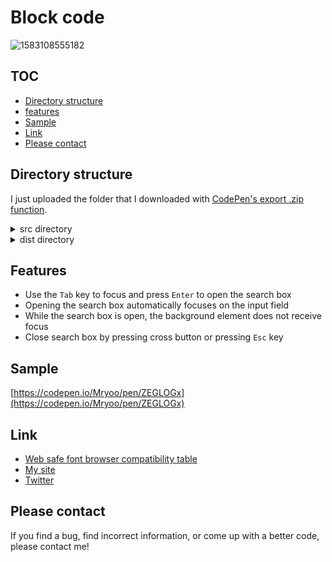 # Block code
![1583108555182](https://user-images.githubusercontent.com/42329240/75637099-6c80f900-5c67-11ea-9478-6847379f473e.gif)

## TOC
 - [Directory structure](#Directory-structure)
 - [features](#features)
 - [Sample](#Sample)
 - [Link](#Link)
 - [Please contact](#Please-contact)

## Directory structure
I just uploaded the folder that I downloaded with [CodePen's export .zip function](https://blog.codepen.io/documentation/features/exporting-pens/#export-zip-1).
<details>
 <summary>src directory</summary>
 The content of the html file contains only the code described in the CodePen HTML panel. The same applies to css file and js file. So, for example, the html file does not contain a <code>head</code> tag or <code>link</code> tags.
</details>
<details>
 <summary>dist directory</summary>
 Download the entire contents of the dist directory, open <code>index.html</code> in a browser and you should see my snippet (hard to explain).
</details>

## Features
 - Use the `Tab` key to focus and press `Enter` to open the search box
 - Opening the search box automatically focuses on the input field
 - While the search box is open, the background element does not receive focus
 - Close search box by pressing cross button or pressing `Esc` key

## Sample
[https://codepen.io/Mryoo/pen/ZEGLOGx](https://codepen.io/Mryoo/pen/ZEGLOGx)

## Link
 - [Web safe font browser compatibility table](https://www.cssfontstack.com/#dashboard-monospaced)
 - [My site](https://ryo.dev/)
 - [Twitter](https://twitter.com/ryoo20190328)

## Please contact
If you find a bug, find incorrect information, or come up with a better code, please contact me!
